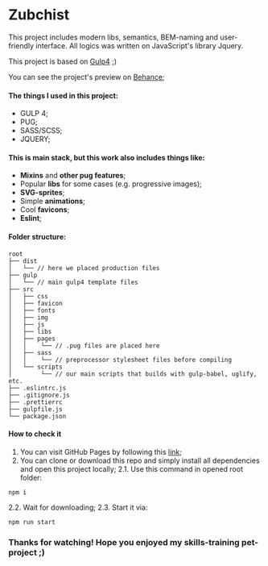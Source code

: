 Zubchist
=============
This project includes modern libs, semantics, BEM-naming and user-friendly interface.
All logics was written on JavaScript's library Jquery.

This project is based on [Gulp4](https://gulpjs.com/) ;)

You can see the project's preview on [Behance]();
#### The things I used in this project:
- GULP 4;
- PUG;
- SASS/SCSS;
- JQUERY;

#### This is main stack, but this work also includes things like:
- **Mixins** and **other pug features**;
- Popular **libs** for some cases (e.g. progressive images);
- **SVG-sprites**;
- Simple **animations**;
- Cool **favicons**;
- **Eslint**;

#### Folder structure:
```
root
├── dist
│   └── // here we placed production files
├── gulp
│   └── // main gulp4 template files
├── src
│   ├── css
│   ├── favicon
│   ├── fonts
│   ├── img
│   ├── js
│   ├── libs
│   ├── pages
│   │    └── // .pug files are placed here
│   ├── sass
│   │    └── // preprocessor stylesheet files before compiling
│   └── scripts
│        └── // our main scripts that builds with gulp-babel, uglify, etc.
├── .eslintrc.js
├── .gitignore.js
├── .prettierrc
├── gulpfile.js
└── package.json
```

#### How to check it
1. You can visit GitHub Pages by following this [link]();
2. You can clone or download this repo and simply install all dependencies and open this project locally;
2.1. Use this command in opened root folder:
```
npm i
```
2.2. Wait for downloading;
2.3. Start it via:
```
npm run start
```


### Thanks for watching! Hope you enjoyed my skills-training pet-project ;)